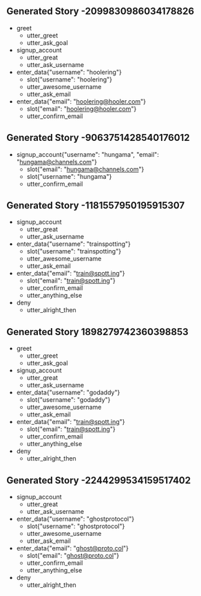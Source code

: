 ## Generated Story -2099830986034178826
* greet
    - utter_greet
    - utter_ask_goal
* signup_account
    - utter_great
    - utter_ask_username
* enter_data{"username": "hoolering"}
    - slot{"username": "hoolering"}
    - utter_awesome_username
    - utter_ask_email
* enter_data{"email": "hoolering@hooler.com"}
    - slot{"email": "hoolering@hooler.com"}
    - utter_confirm_email

## Generated Story -9063751428540176012
* signup_account{"username": "hungama", "email": "hungama@channels.com"}
    - slot{"email": "hungama@channels.com"}
    - slot{"username": "hungama"}
    - utter_confirm_email

## Generated Story -1181557950195915307
* signup_account
    - utter_great
    - utter_ask_username
* enter_data{"username": "trainspotting"}
    - slot{"username": "trainspotting"}
    - utter_awesome_username
    - utter_ask_email
* enter_data{"email": "train@spott.ing"}
    - slot{"email": "train@spott.ing"}
    - utter_confirm_email
    - utter_anything_else
* deny
    - utter_alright_then

## Generated Story 1898279742360398853
* greet
    - utter_greet
    - utter_ask_goal
* signup_account
    - utter_great
    - utter_ask_username
* enter_data{"username": "godaddy"}
    - slot{"username": "godaddy"}
    - utter_awesome_username
    - utter_ask_email
* enter_data{"email": "train@spott.ing"}
    - slot{"email": "train@spott.ing"}
    - utter_confirm_email
    - utter_anything_else
* deny
    - utter_alright_then

## Generated Story -2244299534159517402
* signup_account
    - utter_great
    - utter_ask_username
* enter_data{"username": "ghostprotocol"}
    - slot{"username": "ghostprotocol"}
    - utter_awesome_username
    - utter_ask_email
* enter_data{"email": "ghost@proto.col"}
    - slot{"email": "ghost@proto.col"}
    - utter_confirm_email
    - utter_anything_else
* deny
    - utter_alright_then

